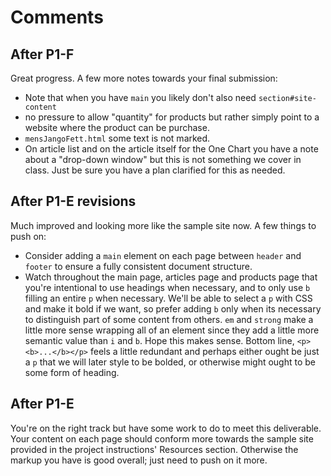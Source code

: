 # Comments

## After P1-F

Great progress. A few more notes towards your final submission:

* Note that when you have `main` you likely don't also need `section#site-content`
* no pressure to allow "quantity" for products but rather simply point to a website where the product can be purchase.
* `mensJangoFett.html` some text is not marked.
* On article list and on the article itself for the One Chart you have a note about a "drop-down window" but this is not something we cover in class. Just be sure you have a plan clarified for this as needed.


## After P1-E revisions

Much improved and looking more like the sample site now. A few things to push on:

* Consider adding a `main` element on each page between `header` and `footer` to ensure a fully consistent document structure.
* Watch throughout the main page, articles page and products page that you're intentional to use headings when necessary, and to only use `b` filling an entire `p` when necessary. We'll be able to select a `p` with CSS and make it bold if we want, so prefer adding `b` only when its necessary to distinguish part of some content from others. `em` and `strong` make a little more sense wrapping all of an element since they add a little more semantic value than `i` and `b`. Hope this makes sense. Bottom line, `<p><b>...</b></p>` feels a little redundant and perhaps either ought be just a `p` that we will later style to be bolded, or otherwise might ought to be some form of heading.

## After P1-E

You're on the right track but have some work to do to meet this deliverable. Your content on each page should conform more towards the sample site provided in the project instructions' Resources section. Otherwise the markup you have is good overall; just need to push on it more.